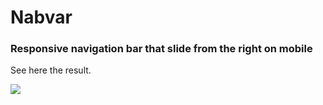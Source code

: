 # Nabvar

### Responsive navigation bar that slide from the right on mobile

See here the result.

![](https://github.com/wilcologger/Navbar/blob/master/navbar.gif)
